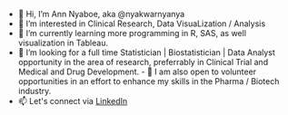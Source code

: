 - 👋 Hi, I’m Ann Nyaboe, aka @nyakwarnyanya
- 👀 I’m interested in Clinical Research, Data VisuaLization / Analysis
- 🌱 I’m currently learning more programming in R, SAS, as well visualization in Tableau.
- 💞️ I’m looking for a full time Statistician | Biostatistician | Data Analyst opportunity in the area of research, preferrably in Clinical Trial and Medical and Drug Development. - 👐 I am also open to volunteer opportunities in an effort to enhance my skills in the Pharma / Biotech industry.
- 📫 Let's connect via [LinkedIn](https://www.linkedin.com/in/anyaboe/)

<!---
nyakwarnyanya/nyakwarnyanya is a ✨ special ✨ repository because its `README.md` (this file) appears on your GitHub profile.
You can click the Preview link to take a look at your changes.
--->
